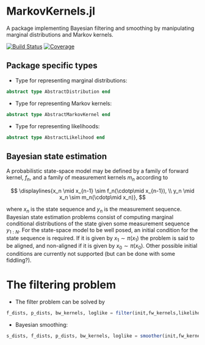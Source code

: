 # MarkovKernels.jl 

A package implementing Bayesian filtering and smoothing by manipulating marginal distributions and Markov kernels.

[![Build Status](https://github.com/filtron/MarkovKernels.jl/actions/workflows/CI.yml/badge.svg?branch=main)](https://github.com/filtron/MarkovKernels.jl/actions/workflows/CI.yml?query=branch%3Amain)
[![Coverage](https://codecov.io/gh/filtron/MarkovKernels.jl/branch/main/graph/badge.svg)](https://codecov.io/gh/filtron/MarkovKernels.jl)

## Package specific types

* Type for representing marginal distributions: 

```julia
abstract type AbstractDistribution end
```

* Type for representing Markov kernels: 

```julia
abstract type AbstractMarkovKernel end
```

* Type for representing likelihoods: 

```julia
abstract type AbstractLikelihood end
```

## Bayesian state estimation 
A probabilistic state-space model may be defined by a family of forward kernel, $f_n$, and a family of measurement kernels $m_n$ according to 

$$ 
\displaylines{x_n \mid x_{n-1} \sim f_n(\cdotp\mid x_{n-1}), \\
y_n \mid x_n \sim m_n(\cdotp\mid x_n)},
$$

where $x_n$ is the state sequence and $y_n$ is the measurement sequence. 
Bayesian state estimation problems consist of computing marginal conditional distributions of the state given some measurement sequence $y_{1:N}$. For the state-space model to be well posed, an initial condition for the state sequence is required. 
If it is given by $x_1 \sim \pi(x_1)$ the problem is said to be aligned, and non-aligned if it is given by $x_0 \sim \pi(x_0)$. 
Other possible initial conditions are currently not supported (but can be done with some fiddling?). 

# The filtering problem 

* The filter problem can be solved by 
```julia 
f_dists, p_dists, bw_kernels, loglike = filter(init,fw_kernels,likelihoods) 
```

* Bayesian smoothing: 
```julia
s_dists, f_dists, p_dists, bw_kernels, loglike = smoother(init,fw_kernels,likelihoods)
```

